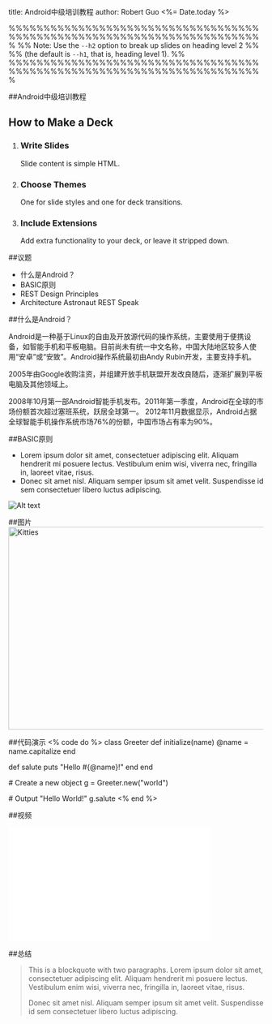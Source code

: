 title: Android中级培训教程
author: Robert Guo
<%= Date.today %> 
<link rel="stylesheet" href="./themes/style/neon.css">

%%%%%%%%%%%%%%%%%%%%%%%%%%%%%%%%%%%%%%%%%%%%%%%%%%%%%%%%%%%%%%%%%%%%%%%%%
%% Note: Use the `--h2` option to break up slides on heading level 2   %%
%% (the default is `--h1`, that is, heading level 1).                  %%
%%%%%%%%%%%%%%%%%%%%%%%%%%%%%%%%%%%%%%%%%%%%%%%%%%%%%%%%%%%%%%%%%%%%%%%%%


##Android中级培训教程

<section class='slide'>
     <h2>How to Make a Deck</h2>
     <ol>
       <li>
         <h3>Write Slides</h3>
         <p>Slide content is simple HTML.</p>
       </li>
       <li>
         <h3>Choose Themes</h3>
         <p>One for slide styles and one for deck transitions.</p>
       </li>
       <li>
         <h3>Include Extensions</h3>
         <p>Add extra functionality to your deck, or leave it stripped down.</p>
       </li>
     </ol>
 </section>



##议题

- 什么是Android？
- BASIC原则
- REST Design Principles 
- Architecture Astronaut REST Speak

##什么是Android？


Android是一种基于Linux的自由及开放源代码的操作系统，主要使用于便携设备，如智能手机和平板电脑。目前尚未有统一中文名称，中国大陆地区较多人使用“安卓”或“安致”。Android操作系统最初由Andy Rubin开发，主要支持手机。

2005年由Google收购注资，并组建开放手机联盟开发改良随后，逐渐扩展到平板电脑及其他领域上。

2008年10月第一部Android智能手机发布。2011年第一季度，Android在全球的市场份额首次超过塞班系统，跃居全球第一。 2012年11月数据显示，Android占据全球智能手机操作系统市场76%的份额，中国市场占有率为90%。

##BASIC原则

*   Lorem ipsum dolor sit amet, consectetuer adipiscing elit.
    Aliquam hendrerit mi posuere lectus. Vestibulum enim wisi,
    viverra nec, fringilla in, laoreet vitae, risus.
*   Donec sit amet nisl. Aliquam semper ipsum sit amet velit.
    Suspendisse id sem consectetuer libero luctus adipiscing.
	
![Alt text](./images/ddms-network.png "Optional title")

##图片
  <img src="./images/ddms-network.png" alt="Kitties" width="800" height="400">


##代码演示
<% code do %>
class Greeter
  def initialize(name)
    @name = name.capitalize
  end
 
  def salute
    puts "Hello #{@name}!"
  end
end
 
\# Create a new object
g = Greeter.new("world")
 
\# Output "Hello World!"
g.salute
<% end %>

##视频

<iframe src="./videos/ad.mp4" width="400" height="225" frameborder="0"></iframe>

##总结

> This is a blockquote with two paragraphs. Lorem ipsum dolor sit amet,
> consectetuer adipiscing elit. Aliquam hendrerit mi posuere lectus.
> Vestibulum enim wisi, viverra nec, fringilla in, laoreet vitae, risus.
> 
> Donec sit amet nisl. Aliquam semper ipsum sit amet velit. Suspendisse
> id sem consectetuer libero luctus adipiscing.
